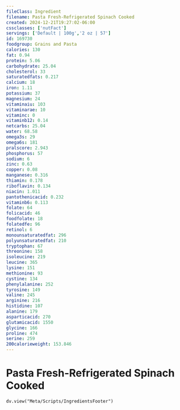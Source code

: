 ```yaml
---
fileClass: Ingredient
filename: Pasta Fresh-Refrigerated Spinach Cooked
created: 2024-12-21T19:27:02-06:00
cssclasses: ['nutFact']
servings: ['Default | 100g','2 oz | 57']
id: 169730
foodgroup: Grains and Pasta
calories: 130
fat: 0.94
protein: 5.06
carbohydrate: 25.04
cholesterol: 33
saturatedfats: 0.217
calcium: 18
iron: 1.11
potassium: 37
magnesium: 24
vitaminaiu: 103
vitaminarae: 10
vitaminc: 0
vitaminb12: 0.14
netcarbs: 25.04
water: 68.58
omega3s: 29
omega6s: 181
pralscore: 2.943
phosphorus: 57
sodium: 6
zinc: 0.63
copper: 0.08
manganese: 0.316
thiamin: 0.178
riboflavin: 0.134
niacin: 1.011
pantothenicacid: 0.232
vitaminb6: 0.113
folate: 64
folicacid: 46
foodfolate: 18
folatedfe: 96
retinol: 6
monounsaturatedfat: 296
polyunsaturatedfat: 210
tryptophan: 67
threonine: 158
isoleucine: 219
leucine: 365
lysine: 151
methionine: 93
cystine: 134
phenylalanine: 252
tyrosine: 149
valine: 245
arginine: 216
histidine: 107
alanine: 179
asparticacid: 270
glutamicacid: 1550
glycine: 166
proline: 474
serine: 259
200calorieweight: 153.846
---
```


# Pasta Fresh-Refrigerated Spinach Cooked

```dataviewjs
dv.view("Meta/Scripts/IngredientsFooter")
```